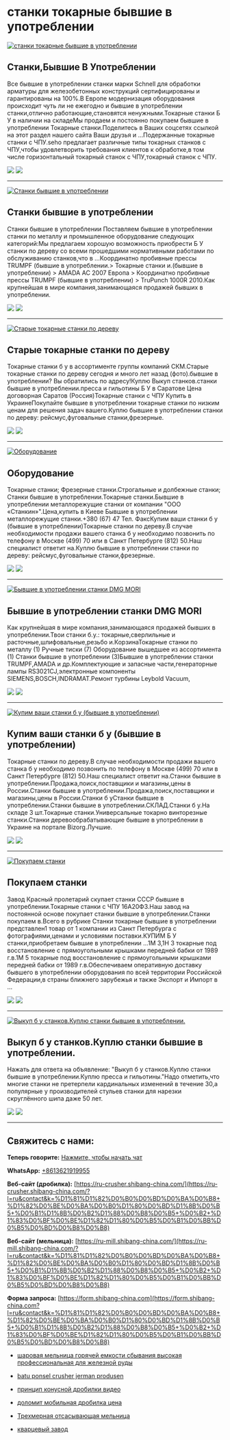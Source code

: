 # станки токарные бывшие в употреблении

<a href="https://swt.shibang-china.com/?l=ru&img&k=%D1%81%D1%82%D0%B0%D0%BD%D0%BA%D0%B8+%D1%82%D0%BE%D0%BA%D0%B0%D1%80%D0%BD%D1%8B%D0%B5+%D0%B1%D1%8B%D0%B2%D1%88%D0%B8%D0%B5+%D0%B2+%D1%83%D0%BF%D0%BE%D1%82%D1%80%D0%B5%D0%B1%D0%BB%D0%B5%D0%BD%D0%B8%D0%B8" target="_blank">![станки токарные бывшие в употреблении](http://static.shibang-china.com/all-800x300/678.jpg)</a>

## Станки,Бывшие В Употреблении
Все бывшие в употреблении станки марки Schnell для обработки арматуры для железобетонных конструкций сертифицированы и гарантированы на 100%.В Европе модернизация оборудования происходит чуть ли не ежегодно и бывшие в употреблении станки,отлично работающие,становятся ненужными.Токарные станки Б У в наличии на складеМы продаем и постоянно покупаем бывшие в употреблении Токарные станки.Поделитесь в Ваших соцсетях ссылкой на этот раздел нашего сайта Ваши друзья и …Подержанные токарные станки с ЧПУ.seho предлагает различные типы токарных станков с ЧПУ,чтобы удовлетворить требования клиентов к обработке,в том числе горизонтальный токарный станок с ЧПУ,токарный станок с ЧПУ.


<a href="https://whatsapp.shibangsoft.com/WhatsApp.php" target="_blank" title="WhatsApp">![](http://static.shibang-china.com/icon/whatsapp.png)</a> <a href="https://swt.shibang-china.com/?l=ru&icon&k=%D1%81%D1%82%D0%B0%D0%BD%D0%BA%D0%B8+%D1%82%D0%BE%D0%BA%D0%B0%D1%80%D0%BD%D1%8B%D0%B5+%D0%B1%D1%8B%D0%B2%D1%88%D0%B8%D0%B5+%D0%B2+%D1%83%D0%BF%D0%BE%D1%82%D1%80%D0%B5%D0%B1%D0%BB%D0%B5%D0%BD%D0%B8%D0%B8" target="_blank">![](http://static.shibang-china.com/icon/chat-ru.png)</a>

---

<a href="https://swt.shibang-china.com/?l=ru&img&k=%D1%81%D1%82%D0%B0%D0%BD%D0%BA%D0%B8+%D1%82%D0%BE%D0%BA%D0%B0%D1%80%D0%BD%D1%8B%D0%B5+%D0%B1%D1%8B%D0%B2%D1%88%D0%B8%D0%B5+%D0%B2+%D1%83%D0%BF%D0%BE%D1%82%D1%80%D0%B5%D0%B1%D0%BB%D0%B5%D0%BD%D0%B8%D0%B8" target="_blank">![Станки бывшие в употреблении](http://static.shibang-china.com/all-800x300/1453.jpg)</a>

## Станки бывшие в употреблении
Станки бывшие в употреблении Поставляем бывшие в употреблении станки по металлу и промышленное оборудование следующих категорий:Мы предлагаем хорошую возможность приобрести Б У станки по дереву со всеми прошедшими нормативными работами по обслуживанию станков,что в …Координатно пробивные прессы TRUMPF (бывшие в употреблении.&gt; Токарные станки и.(бывшие в употреблении) &gt; АМADA АС 2007 Европа &gt; Координатно пробивные прессы TRUMPF (бывшие в употреблении) &gt; TruPunch 1000R 2010.Как крупнейшая в мире компания,занимающаяся продажей бывших в употреблении.


<a href="https://whatsapp.shibangsoft.com/WhatsApp.php" target="_blank" title="WhatsApp">![](http://static.shibang-china.com/icon/whatsapp.png)</a> <a href="https://swt.shibang-china.com/?l=ru&icon&k=%D1%81%D1%82%D0%B0%D0%BD%D0%BA%D0%B8+%D1%82%D0%BE%D0%BA%D0%B0%D1%80%D0%BD%D1%8B%D0%B5+%D0%B1%D1%8B%D0%B2%D1%88%D0%B8%D0%B5+%D0%B2+%D1%83%D0%BF%D0%BE%D1%82%D1%80%D0%B5%D0%B1%D0%BB%D0%B5%D0%BD%D0%B8%D0%B8" target="_blank">![](http://static.shibang-china.com/icon/chat-ru.png)</a>

---

<a href="https://swt.shibang-china.com/?l=ru&img&k=%D1%81%D1%82%D0%B0%D0%BD%D0%BA%D0%B8+%D1%82%D0%BE%D0%BA%D0%B0%D1%80%D0%BD%D1%8B%D0%B5+%D0%B1%D1%8B%D0%B2%D1%88%D0%B8%D0%B5+%D0%B2+%D1%83%D0%BF%D0%BE%D1%82%D1%80%D0%B5%D0%B1%D0%BB%D0%B5%D0%BD%D0%B8%D0%B8" target="_blank">![Старые токарные станки по дереву](http://static.shibang-china.com/all-800x300/114.jpg)</a>

## Старые токарные станки по дереву
Токарные станки б у в ассортименте группы компаний СКМ.Старые токарные станки по дереву сегодня и много лет назад (фото).бывшие в употреблении? Вы обратились по адресу!Куплю Выкуп станков.станки бывшие в употреблении.пресса и гильотины Б У в Саратове Цена договорная Саратов (Россия)Токарные станки с ЧПУ Купить в УкраинеПокупайте бывшие в употреблении токарные станки по низким ценам для решения задач вашего.Куплю бывшие в употреблении станки по дереву: рейсмус,фуговальные станки,фрезерные.


<a href="https://whatsapp.shibangsoft.com/WhatsApp.php" target="_blank" title="WhatsApp">![](http://static.shibang-china.com/icon/whatsapp.png)</a> <a href="https://swt.shibang-china.com/?l=ru&icon&k=%D1%81%D1%82%D0%B0%D0%BD%D0%BA%D0%B8+%D1%82%D0%BE%D0%BA%D0%B0%D1%80%D0%BD%D1%8B%D0%B5+%D0%B1%D1%8B%D0%B2%D1%88%D0%B8%D0%B5+%D0%B2+%D1%83%D0%BF%D0%BE%D1%82%D1%80%D0%B5%D0%B1%D0%BB%D0%B5%D0%BD%D0%B8%D0%B8" target="_blank">![](http://static.shibang-china.com/icon/chat-ru.png)</a>

---

<a href="https://swt.shibang-china.com/?l=ru&img&k=%D1%81%D1%82%D0%B0%D0%BD%D0%BA%D0%B8+%D1%82%D0%BE%D0%BA%D0%B0%D1%80%D0%BD%D1%8B%D0%B5+%D0%B1%D1%8B%D0%B2%D1%88%D0%B8%D0%B5+%D0%B2+%D1%83%D0%BF%D0%BE%D1%82%D1%80%D0%B5%D0%B1%D0%BB%D0%B5%D0%BD%D0%B8%D0%B8" target="_blank">![Оборудование](http://static.shibang-china.com/all-800x300/1431.jpg)</a>

## Оборудование
Токарные станки; Фрезерные станки.Строгальные и долбежные станки; Станки бывшие в употреблении.Токарные станки.Бывшие в употреблении металлорежущие станки от компании &quot;ООО &#171;Станкин&#187;&quot;.Цена,купить в Киеве Бывшие в употреблении металлорежущие станки.+380 (67) 47 Тел. ФаксКупим ваши станки б у (бывшие в употреблении)Токарные станки по дереву.В случае необходимости продажи вашего станка б у необходимо позвонить по телефону в Москве (499) 70 или в Санкт Петербурге (812) 50.Наш специалист ответит на.Куплю бывшие в употреблении станки по дереву: рейсмус,фуговальные станки,фрезерные.


<a href="https://whatsapp.shibangsoft.com/WhatsApp.php" target="_blank" title="WhatsApp">![](http://static.shibang-china.com/icon/whatsapp.png)</a> <a href="https://swt.shibang-china.com/?l=ru&icon&k=%D1%81%D1%82%D0%B0%D0%BD%D0%BA%D0%B8+%D1%82%D0%BE%D0%BA%D0%B0%D1%80%D0%BD%D1%8B%D0%B5+%D0%B1%D1%8B%D0%B2%D1%88%D0%B8%D0%B5+%D0%B2+%D1%83%D0%BF%D0%BE%D1%82%D1%80%D0%B5%D0%B1%D0%BB%D0%B5%D0%BD%D0%B8%D0%B8" target="_blank">![](http://static.shibang-china.com/icon/chat-ru.png)</a>

---

<a href="https://swt.shibang-china.com/?l=ru&img&k=%D1%81%D1%82%D0%B0%D0%BD%D0%BA%D0%B8+%D1%82%D0%BE%D0%BA%D0%B0%D1%80%D0%BD%D1%8B%D0%B5+%D0%B1%D1%8B%D0%B2%D1%88%D0%B8%D0%B5+%D0%B2+%D1%83%D0%BF%D0%BE%D1%82%D1%80%D0%B5%D0%B1%D0%BB%D0%B5%D0%BD%D0%B8%D0%B8" target="_blank">![Бывшие в употреблении станки DMG MORI](http://static.shibang-china.com/all-800x300/608.jpg)</a>

## Бывшие в употреблении станки DMG MORI
Как крупнейшая в мире компания,занимающаяся продажей бывших в употреблении.Твои станки б.у.: токарные,сверлильные и расточные,шлифовальные,резьбо и.КорзинаТокарные станки по металлу (1) Ручные тиски (7) Оборудование вышедшее из ассортимента (1) Станки бывшие в употреблении (3)Бывшие в употреблении станки TRUMPF,AMADA и др.Комплектующие и запасные части,генераторные лампы RS3021CJ,электронные компоненты SIEMENS,BOSCH,INDRAMAT.Ремонт турбины Leybold Vacuum,


<a href="https://whatsapp.shibangsoft.com/WhatsApp.php" target="_blank" title="WhatsApp">![](http://static.shibang-china.com/icon/whatsapp.png)</a> <a href="https://swt.shibang-china.com/?l=ru&icon&k=%D1%81%D1%82%D0%B0%D0%BD%D0%BA%D0%B8+%D1%82%D0%BE%D0%BA%D0%B0%D1%80%D0%BD%D1%8B%D0%B5+%D0%B1%D1%8B%D0%B2%D1%88%D0%B8%D0%B5+%D0%B2+%D1%83%D0%BF%D0%BE%D1%82%D1%80%D0%B5%D0%B1%D0%BB%D0%B5%D0%BD%D0%B8%D0%B8" target="_blank">![](http://static.shibang-china.com/icon/chat-ru.png)</a>

---

<a href="https://swt.shibang-china.com/?l=ru&img&k=%D1%81%D1%82%D0%B0%D0%BD%D0%BA%D0%B8+%D1%82%D0%BE%D0%BA%D0%B0%D1%80%D0%BD%D1%8B%D0%B5+%D0%B1%D1%8B%D0%B2%D1%88%D0%B8%D0%B5+%D0%B2+%D1%83%D0%BF%D0%BE%D1%82%D1%80%D0%B5%D0%B1%D0%BB%D0%B5%D0%BD%D0%B8%D0%B8" target="_blank">![Купим ваши станки б у (бывшие в употреблении)](http://static.shibang-china.com/all-800x300/820.jpg)</a>

## Купим ваши станки б у (бывшие в употреблении)
Токарные станки по дереву.В случае необходимости продажи вашего станка б у необходимо позвонить по телефону в Москве (499) 70 или в Санкт Петербурге (812) 50.Наш специалист ответит на.Станки бывшие в употреблении.Продажа,поиск,поставщики и магазины,цены в России.Станки бывшие в употреблении.Продажа,поиск,поставщики и магазины,цены в России.Станки б уСтанки бывшие в употреблении.Станки бывшие в употреблении.СКЛАД.Станки б у.На складе 3 шт.Токарные станки.Универсальные токарно винторезные станки.Станки деревообрабатывающие бывшие в употреблении в Украине на портале Bizorg.Лучшие.


<a href="https://whatsapp.shibangsoft.com/WhatsApp.php" target="_blank" title="WhatsApp">![](http://static.shibang-china.com/icon/whatsapp.png)</a> <a href="https://swt.shibang-china.com/?l=ru&icon&k=%D1%81%D1%82%D0%B0%D0%BD%D0%BA%D0%B8+%D1%82%D0%BE%D0%BA%D0%B0%D1%80%D0%BD%D1%8B%D0%B5+%D0%B1%D1%8B%D0%B2%D1%88%D0%B8%D0%B5+%D0%B2+%D1%83%D0%BF%D0%BE%D1%82%D1%80%D0%B5%D0%B1%D0%BB%D0%B5%D0%BD%D0%B8%D0%B8" target="_blank">![](http://static.shibang-china.com/icon/chat-ru.png)</a>

---

<a href="https://swt.shibang-china.com/?l=ru&img&k=%D1%81%D1%82%D0%B0%D0%BD%D0%BA%D0%B8+%D1%82%D0%BE%D0%BA%D0%B0%D1%80%D0%BD%D1%8B%D0%B5+%D0%B1%D1%8B%D0%B2%D1%88%D0%B8%D0%B5+%D0%B2+%D1%83%D0%BF%D0%BE%D1%82%D1%80%D0%B5%D0%B1%D0%BB%D0%B5%D0%BD%D0%B8%D0%B8" target="_blank">![Покупаем станки](http://static.shibang-china.com/all-800x300/920.jpg)</a>

## Покупаем станки
Завод Красный пролетарий скупает станки СССР бывшие в употреблении.Токарные станки с ЧПУ 16А20Ф3.Наш завод на постоянной основе покупает станки бывшие в употреблении.Станки покупаем в.Всего в рубрике Станки токарные бывшие в употреблении представлен1 товар от 1 компании из Санкт Петербурга с фотографиями,ценами и условиями поставки.КУПИМ Б У станки,приобретаем бывшие в употреблении …1М 3,1Н 3 токарные под восстановление с прямоугольными крышками передней бабки от 1989 г.в.1М 5 токарные под восстановление с прямоугольными крышками передней бабки от 1989 г.в.Обеспечиваем оперативную доставку бывшего в употреблении оборудования по всей территории Российской Федерации,в страны ближнего зарубежья и также Экспорт и Импорт в …


<a href="https://whatsapp.shibangsoft.com/WhatsApp.php" target="_blank" title="WhatsApp">![](http://static.shibang-china.com/icon/whatsapp.png)</a> <a href="https://swt.shibang-china.com/?l=ru&icon&k=%D1%81%D1%82%D0%B0%D0%BD%D0%BA%D0%B8+%D1%82%D0%BE%D0%BA%D0%B0%D1%80%D0%BD%D1%8B%D0%B5+%D0%B1%D1%8B%D0%B2%D1%88%D0%B8%D0%B5+%D0%B2+%D1%83%D0%BF%D0%BE%D1%82%D1%80%D0%B5%D0%B1%D0%BB%D0%B5%D0%BD%D0%B8%D0%B8" target="_blank">![](http://static.shibang-china.com/icon/chat-ru.png)</a>

---

<a href="https://swt.shibang-china.com/?l=ru&img&k=%D1%81%D1%82%D0%B0%D0%BD%D0%BA%D0%B8+%D1%82%D0%BE%D0%BA%D0%B0%D1%80%D0%BD%D1%8B%D0%B5+%D0%B1%D1%8B%D0%B2%D1%88%D0%B8%D0%B5+%D0%B2+%D1%83%D0%BF%D0%BE%D1%82%D1%80%D0%B5%D0%B1%D0%BB%D0%B5%D0%BD%D0%B8%D0%B8" target="_blank">![Выкуп б у станков.Куплю станки бывшие в употреблении.](http://static.shibang-china.com/all-800x300/921.jpg)</a>

## Выкуп б у станков.Куплю станки бывшие в употреблении.
Нажать для ответа на объявление: &quot;Выкуп б у станков.Куплю станки бывшие в употреблении.Куплю пресса и гильотины.&quot;Надо отметить,что многие станки не претерпели кардинальных изменений в течение 30,а популярные у производителей стульев станки для нарезки скруглённого шипа даже 50 лет.

<a href="https://whatsapp.shibangsoft.com/WhatsApp.php" target="_blank" title="WhatsApp">![](http://static.shibang-china.com/icon/whatsapp.png)</a> <a href="https://swt.shibang-china.com/?l=ru&icon&k=%D1%81%D1%82%D0%B0%D0%BD%D0%BA%D0%B8+%D1%82%D0%BE%D0%BA%D0%B0%D1%80%D0%BD%D1%8B%D0%B5+%D0%B1%D1%8B%D0%B2%D1%88%D0%B8%D0%B5+%D0%B2+%D1%83%D0%BF%D0%BE%D1%82%D1%80%D0%B5%D0%B1%D0%BB%D0%B5%D0%BD%D0%B8%D0%B8" target="_blank">![](http://static.shibang-china.com/icon/chat-ru.png)</a>

---
## Свяжитесь с нами:

**Теперь говорите:** [Нажмите, чтобы начать чат](https://swt.shibang-china.com?l=ru&contact&k=%D1%81%D1%82%D0%B0%D0%BD%D0%BA%D0%B8+%D1%82%D0%BE%D0%BA%D0%B0%D1%80%D0%BD%D1%8B%D0%B5+%D0%B1%D1%8B%D0%B2%D1%88%D0%B8%D0%B5+%D0%B2+%D1%83%D0%BF%D0%BE%D1%82%D1%80%D0%B5%D0%B1%D0%BB%D0%B5%D0%BD%D0%B8%D0%B8)

**WhatsApp:**  [+8613621919955](https://whatsapp.shibangsoft.com/WhatsApp.php)

**Веб-сайт (дробилка):** [https://ru-crusher.shibang-china.com/](https://ru-crusher.shibang-china.com/?l=ru&contact&k=%D1%81%D1%82%D0%B0%D0%BD%D0%BA%D0%B8+%D1%82%D0%BE%D0%BA%D0%B0%D1%80%D0%BD%D1%8B%D0%B5+%D0%B1%D1%8B%D0%B2%D1%88%D0%B8%D0%B5+%D0%B2+%D1%83%D0%BF%D0%BE%D1%82%D1%80%D0%B5%D0%B1%D0%BB%D0%B5%D0%BD%D0%B8%D0%B8)

**Веб-сайт (мельница):** [https://ru-mill.shibang-china.com/](https://ru-mill.shibang-china.com/?l=ru&contact&k=%D1%81%D1%82%D0%B0%D0%BD%D0%BA%D0%B8+%D1%82%D0%BE%D0%BA%D0%B0%D1%80%D0%BD%D1%8B%D0%B5+%D0%B1%D1%8B%D0%B2%D1%88%D0%B8%D0%B5+%D0%B2+%D1%83%D0%BF%D0%BE%D1%82%D1%80%D0%B5%D0%B1%D0%BB%D0%B5%D0%BD%D0%B8%D0%B8)

**Форма запроса:** [https://form.shibang-china.com](https://form.shibang-china.com?l=ru&contact&k=%D1%81%D1%82%D0%B0%D0%BD%D0%BA%D0%B8+%D1%82%D0%BE%D0%BA%D0%B0%D1%80%D0%BD%D1%8B%D0%B5+%D0%B1%D1%8B%D0%B2%D1%88%D0%B8%D0%B5+%D0%B2+%D1%83%D0%BF%D0%BE%D1%82%D1%80%D0%B5%D0%B1%D0%BB%D0%B5%D0%BD%D0%B8%D0%B8)

* [шаровая мельница горячей емкости сбывания высокая профессиональная для железной руды](../123/%D1%88%D0%B0%D1%80%D0%BE%D0%B2%D0%B0%D1%8F%20%D0%BC%D0%B5%D0%BB%D1%8C%D0%BD%D0%B8%D1%86%D0%B0%20%D0%B3%D0%BE%D1%80%D1%8F%D1%87%D0%B5%D0%B9%20%D0%B5%D0%BC%D0%BA%D0%BE%D1%81%D1%82%D0%B8%20%D1%81%D0%B1%D1%8B%D0%B2%D0%B0%D0%BD%D0%B8%D1%8F%20%D0%B2%D1%8B%D1%81%D0%BE%D0%BA%D0%B0%D1%8F%20%D0%BF%D1%80%D0%BE%D1%84%D0%B5%D1%81%D1%81%D0%B8%D0%BE%D0%BD%D0%B0%D0%BB%D1%8C%D0%BD%D0%B0%D1%8F%20%D0%B4%D0%BB%D1%8F%20%D0%B6%D0%B5%D0%BB%D0%B5%D0%B7%D0%BD%D0%BE%D0%B9%20%D1%80%D1%83%D0%B4%D1%8B.md)

* [batu ponsel crusher jerman produsen](../125/batu%20ponsel%20crusher%20jerman%20produsen.md)

* [принцип конусной дробилки видео](../122/%D0%BF%D1%80%D0%B8%D0%BD%D1%86%D0%B8%D0%BF%20%D0%BA%D0%BE%D0%BD%D1%83%D1%81%D0%BD%D0%BE%D0%B9%20%D0%B4%D1%80%D0%BE%D0%B1%D0%B8%D0%BB%D0%BA%D0%B8%20%D0%B2%D0%B8%D0%B4%D0%B5%D0%BE.md)

* [доломит мобильная дробилка цена](../122/%D0%B4%D0%BE%D0%BB%D0%BE%D0%BC%D0%B8%D1%82%20%D0%BC%D0%BE%D0%B1%D0%B8%D0%BB%D1%8C%D0%BD%D0%B0%D1%8F%20%D0%B4%D1%80%D0%BE%D0%B1%D0%B8%D0%BB%D0%BA%D0%B0%20%D1%86%D0%B5%D0%BD%D0%B0.md)

* [Трехмерная отсасывающая мельница](../121/%D0%A2%D1%80%D0%B5%D1%85%D0%BC%D0%B5%D1%80%D0%BD%D0%B0%D1%8F%20%D0%BE%D1%82%D1%81%D0%B0%D1%81%D1%8B%D0%B2%D0%B0%D1%8E%D1%89%D0%B0%D1%8F%20%D0%BC%D0%B5%D0%BB%D1%8C%D0%BD%D0%B8%D1%86%D0%B0.md)

* [кварцевый завод](../125/%D0%BA%D0%B2%D0%B0%D1%80%D1%86%D0%B5%D0%B2%D1%8B%D0%B9%20%D0%B7%D0%B0%D0%B2%D0%BE%D0%B4.md)